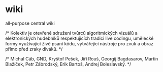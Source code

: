 wiki
====
all-purpose central wiki

/* Kolektiv je otevřené sdružení tvůrců algoritmických vizuálů a elektronických hudebníků respektujících tradici live codingu, umělecké formy využívající živé psaní kódu, vytvářející nástroje pro zvuk a obraz přímo před zraky diváků. */

/* Michal Cáb, GND, Kryštof Pešek, Jiří Rouš, Georgij Bagdasarov, Martin Blažíček, Petr Zábrodský, Erik Bartoš, Andrej Boleslavský. */



